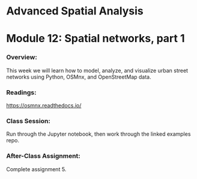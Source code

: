 # Advanced Spatial Analysis
# Module 12: Spatial networks, part 1

### Overview:

This week we will learn how to model, analyze, and visualize urban street networks using Python, OSMnx, and OpenStreetMap data.

### Readings:

https://osmnx.readthedocs.io/

### Class Session:

Run through the Jupyter notebook, then work through the linked examples repo.

### After-Class Assignment:

Complete assignment 5.

